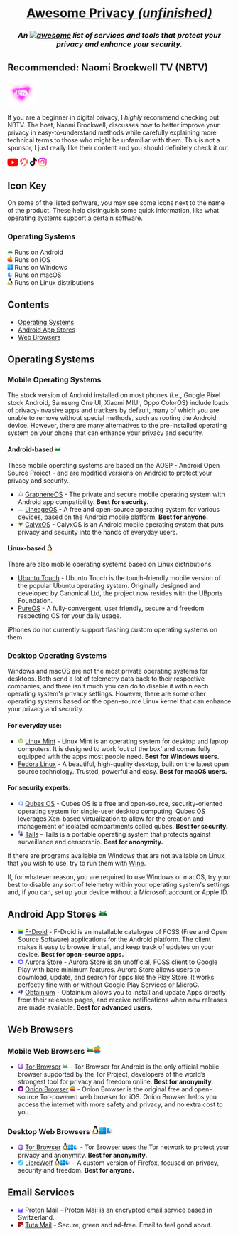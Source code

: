 <div align="center">

# [Awesome Privacy *(unfinished)*](.)
### *An [![awesome](https://awesome.re/badge-flat2.svg)](https://awesome.re) list of services and tools that protect your privacy and enhance your security.*

</div>


<!--
## Notice for GitHub!
GitHub, as a website, is not private. GitHub is owned by Microsoft and they've implemented their own little tracker tidbits into the official website. If you would like to ensure your privacy while viewing this document, I recommend viewing the [Codeberg mirror](https://codeberg.org/aura/awesome-privacy) of this repository. [Learn more on mirroring to Codeberg](https://codeberg.org/Recommendations/Mirror_to_Codeberg).
-->


## Recommended: Naomi Brockwell TV (NBTV)
<a href="https://nbtv.media"><img width=64 src="icons/nbtv.png"></a>

If you are a beginner in digital privacy, I *highly* recommend checking out NBTV. The host, Naomi Brockwell, discusses how to better improve your privacy in easy-to-understand methods while carefully explaining more technical terms to those who might be unfamiliar with them. This is not a sponsor, I just really like their content and you should definitely check it out.

<a href="https://www.youtube.com/naomibrockwelltv"><img width=24 src="icons/yt.png"></a>
<a href="https://odysee.com/@NaomiBrockwell:4"><img width=18 src="icons/odysee.png"></a>
<a href="https://www.tiktok.com/@naomibrockwell"><img width=16 src="icons/tiktok.png"></a>
<a href="https://www.instagram.com/nbtv.media/"><img width=18 src="icons/instagram.png"></a>


## Icon Key
On some of the listed software, you may see some icons next to the name of the product. These help distinguish some quick information, like what operating systems support a certain software.

### Operating Systems

<img width=12 src="icons/android.png"> Runs on Android\
<img width=12 src="icons/ios.png"> Runs on iOS\
<img width=12 src="icons/windows.png"> Runs on Windows\
<img width=12 src="icons/macos.png"> Runs on macOS\
<img width=12 src="icons/linux.png"> Runs on Linux distributions


## Contents
- [Operating Systems](#operating-systems-1)
- [Android App Stores](#android-app-stores-)
- [Web Browsers](#web-browsers)



## Operating Systems

### Mobile Operating Systems
The stock version of Android installed on most phones (i.e., Google Pixel stock Android, Samsung One UI, Xiaomi MIUI, Oppo ColorOS) include loads of privacy-invasive apps and trackers by default, many of which you are unable to remove without special methods, such as rooting the Android device. However, there are many alternatives to the pre-installed operating system on your phone that can enhance your privacy and security.

#### Android-based <img width=12 src="icons/android.png">
These mobile operating systems are based on the AOSP - Android Open Source Project - and are modified versions on Android to protect your privacy and security.
- <img width=12 src="icons/grapheneos.png"> [GrapheneOS](https://grapheneos.org/) - The private and secure mobile operating system with Android app compatibility. **Best for security.**
- <img width=12 src="icons/lineageos.png"> [LineageOS](https://lineageos.org/) - A free and open-source operating system for various devices, based on the Android mobile platform. **Best for anyone.**
- <img width=12 src="icons/calyxos.png"> [CalyxOS](https://calyxos.org/) - CalyxOS is an Android mobile operating system that puts privacy and security into the hands of everyday users.

#### Linux-based <img width=12 src="icons/linux.png">
There are also mobile operating systems based on Linux distributions.
- [Ubuntu Touch](https://ubuntu-touch.io/) - Ubuntu Touch is the touch-friendly mobile version of the popular Ubuntu operating system. Originally designed and developed by Canonical Ltd, the project now resides with the UBports Foundation.
- [PureOS](https://pureos.net/) - A fully-convergent, user friendly, secure and freedom respecting OS for your daily usage.

iPhones do not currently support flashing custom operating systems on them.

### Desktop Operating Systems 
Windows and macOS are not the most private operating systems for desktops. Both send a lot of telemetry data back to their respective companies, and there isn't much you can do to disable it within each operating system's privacy settings. However, there are some other operating systems based on the open-source Linux kernel that can enhance your privacy and security.

#### For everyday use:
- <img width=12 src="icons/linuxmint.png"> [Linux Mint](https://linuxmint.com/) - Linux Mint is an operating system for desktop and laptop computers. It is designed to work 'out of the box' and comes fully equipped with the apps most people need. **Best for Windows users.**
- [Fedora Linux](https://fedoraproject.org) - A beautiful, high-quality desktop, built on the latest open source technology. Trusted, powerful and easy. **Best for macOS users.**

#### For security experts:
- <img width=12 src="icons/qubesos.png"> [Qubes OS](https://www.qubes-os.org/) - Qubes OS is a free and open-source, security-oriented operating system for single-user desktop computing. Qubes OS leverages Xen-based virtualization to allow for the creation and management of isolated compartments called qubes. **Best for security.** 
- <img width=12 src="icons/tails.png"> [Tails](https://tails.net/) - Tails is a portable operating system that protects against surveillance and censorship. **Best for anonymity.**

If there are programs available on Windows that are not available on Linux that you wish to use, try to run them with [Wine](https://www.winehq.org/).

If, for whatever reason, you are required to use Windows or macOS, try your best to disable any sort of telemetry within your operating system's settings and, if you can, set up your device without a Microsoft account or Apple ID.


## Android App Stores <img width=20 src="icons/android.png">
- <img width=12 src="icons/fdroid.png"> [F-Droid](https://f-droid.org/) - F-Droid is an installable catalogue of FOSS (Free and Open Source Software) applications for the Android platform. The client makes it easy to browse, install, and keep track of updates on your device. **Best for open-source apps.**
- <img width=12 src="icons/aurorastore.png"> [Aurora Store](https://gitlab.com/AuroraOSS/AuroraStore) - Aurora Store is an unofficial, FOSS client to Google Play with bare minimum features. Aurora Store
allows users to download, update, and search for apps like the Play Store. It works perfectly fine
with or without Google Play Services or MicroG.
- <img width=12 src="icons/obtainium.png"> [Obtainium](https://github.com/ImranR98/Obtainium) - Obtainium allows you to install and update Apps directly from their releases pages, and receive notifications when new releases are made available. **Best for advanced users.**


## Web Browsers
### Mobile Web Browsers <img width=16 src="icons/android.png"><img width=16 src="icons/ios.png">
- <img width=12 src="icons/torbrowser.png"> [Tor Browser](https://www.torproject.org/) <img width=12 src="icons/android.png"> - Tor Browser for Android is the only official mobile browser supported by the Tor Project, developers of the world’s strongest tool for privacy and freedom online. **Best for anonymity.**
- <img width=12 src="icons/onionbrowser.png"> [Onion Browser](https://onionbrowser.com/) <img width=12 src="icons/ios.png"> - Onion Browser is the original free and open-source Tor-powered web browser for iOS. Onion Browser helps you access the internet with more safety and privacy, and no extra cost to you.

### Desktop Web Browsers <img width=16 src="icons/linux.png"><img width=16 src="icons/windows.png"><img width=16 src="icons/macos.png">
- <img width=12 src="icons/torbrowser.png"> [Tor Browser](https://www.torproject.org/) <img width=12 src="icons/linux.png"><img width=12 src="icons/windows.png"><img width=12 src="icons/macos.png"> - Tor Browser uses the Tor network to protect your privacy and anonymity. **Best for anonymity.**
- <img width=12 src="icons/librewolf.png"> [LibreWolf](https://librewolf.net/) <img width=12 src="icons/linux.png"><img width=12 src="icons/windows.png"><img width=12 src="icons/macos.png"> - A custom version of Firefox, focused on privacy, security and freedom. **Best for anyone.**


## Email Services
- <img width=12 src="icons/protonmail.png"> [Proton Mail](https://proton.me/mail) - Proton Mail is an encrypted email service based in Switzerland.
- <img width=12 src="icons/tuta.png"> [Tuta Mail](https://tuta.com/) - Secure, green and ad-free. Email to feel good about.
